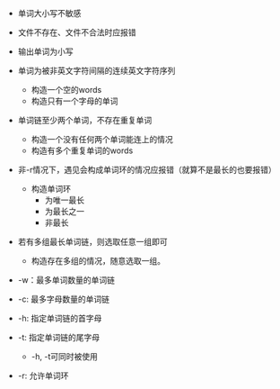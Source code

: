 * 单词大小写不敏感
* 文件不存在、文件不合法时应报错
* 输出单词为小写


* 单词为被非英文字符间隔的连续英文字符序列
	* 构造一个空的words
	* 构造只有一个字母的单词
	
* 单词链至少两个单词，不存在重复单词
	* 构造一个没有任何两个单词能连上的情况
	* 构造有多个重复单词的words
	
* 非-r情况下，遇见会构成单词环的情况应报错（就算不是最长的也要报错）
	* 构造单词环
		* 为唯一最长
		* 为最长之一
		* 非最长

* 若有多组最长单词链，则选取任意一组即可
	* 构造存在多组的情况，随意选取一组。


* -w：最多单词数量的单词链
* -c: 最多字母数量的单词链
* -h: 指定单词链的首字母
* -t: 指定单词链的尾字母
	* -h, -t可同时被使用
* -r: 允许单词环